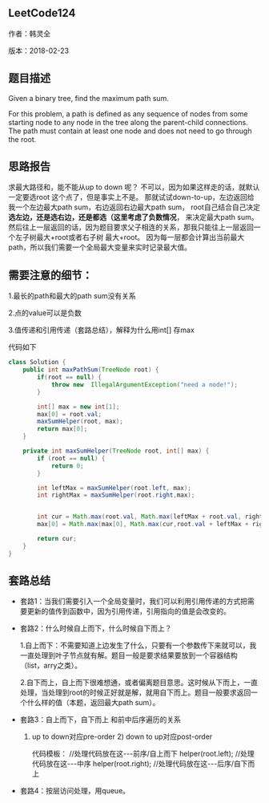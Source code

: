 ## LeetCode124

作者：韩灵全

版本：2018-02-23


## 题⽬描述
Given a binary tree, find the maximum path sum.

For this problem, a path is defined as any sequence of nodes from some starting
node to any node in the tree along the parent-child connections. The path must contain
at least one node and does not need to go through the root.


## 思路报告
求最大路径和，能不能从up to down 呢？ 不可以，因为如果这样走的话，就默认一定要选root
这个点了，但是事实上不是。
那就试试down-to-up，左边返回给我一个左边最大path sum，右边返回右边最大path sum，
root自己结合自己决定**选左边，还是选右边，还是都选（这里考虑了负数情况**， 来决定最大path sum。然后往上一层返回的话，因为题目要求父子相连的关系，那我只能往上一层返回一个左子树最大+root或者右子树
最大+root。
因为每一层都会计算出当前最大path，所以我们需要一个全局最大变量来实时记录最大值。


## 需要注意的细节：
1.最长的path和最大的path sum没有关系

2.点的value可以是负数

3.值传递和引用传递（套路总结），解释为什么用int[] 存max

代码如下

```java
class Solution {
    public int maxPathSum(TreeNode root) {
        if(root == null) {
            throw new  IllegalArgumentException("need a node!");
        }

        int[] max = new int[1];
        max[0] = root.val;
        maxSumHelper(root, max);
        return max[0];
    }

    private int maxSumHelper(TreeNode root, int[] max) {
        if (root == null) {
            return 0;
        }

        int leftMax = maxSumHelper(root.left, max);
        int rightMax = maxSumHelper(root.right,max);


        int cur = Math.max(root.val, Math.max(leftMax + root.val, rightMax + root.val));
        max[0] = Math.max(max[0], Math.max(cur,root.val + leftMax + rightMax));

        return cur;
    }
}

```


## 套路总结
* 套路1：当我们需要引入一个全局变量时，我们可以利用引用传递的方式把需要更新的值传到函数中，因为引用传递，引用指向的值是会改变的。
* 套路2：什么时候自上而下，什么时候自下而上？
      
    1.自上而下：不需要知道上边发生了什么，只要有一个参数传下来就可以，我一直处理到叶子节点就有解。题目一般是要求结果要放到一个容器结构（list，arry之类）。
    
    2.自下而上，自上而下很难想通，或者偏离题目意思。这时候从下而上，一直处理，当处理到root的时候正好就是解，就用自下而上。题目一般要求返回一个什么样的值（本题，返回最大path sum）。
* 套路3：自上而下，自下而上 和前中后序遍历的关系

    1) up to down对应pre-order
      2) down to up对应post-order

        代码模板：
        //处理代码放在这---前序/自上而下
        helper(root.left);
        //处理代码放在这---中序
        helper(root.right);
        //处理代码放在这---后序/自下而上
* 套路4：按层访问处理，用queue。
